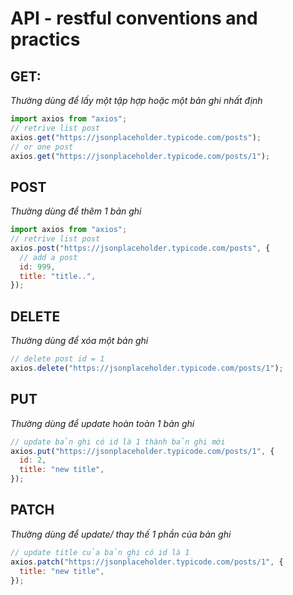 # API - restful conventions and practics

## GET:

_Thường dùng để lấy một tập hợp hoặc một bản ghi nhất định_

```javascript
import axios from "axios";
// retrive list post
axios.get("https://jsonplaceholder.typicode.com/posts");
// or one post
axios.get("https://jsonplaceholder.typicode.com/posts/1");
```

## POST

_Thường dùng để thêm 1 bản ghi_

```javascript
import axios from "axios";
// retrive list post
axios.post("https://jsonplaceholder.typicode.com/posts", {
  // add a post
  id: 999,
  title: "title..",
});
```

## DELETE

_Thường dùng để xóa một bản ghi_

```javascript
// delete post id = 1
axios.delete("https://jsonplaceholder.typicode.com/posts/1");
```

## PUT

_Thường dùng để update hoàn toàn 1 bản ghi_

```javascript
// update bản ghi có id là 1 thành bản ghi mới
axios.put("https://jsonplaceholder.typicode.com/posts/1", {
  id: 2,
  title: "new title",
});
```

## PATCH

_Thường dùng để update/ thay thế 1 phần của bản ghi_

```javascript
// update title của bản ghi có id là 1
axios.patch("https://jsonplaceholder.typicode.com/posts/1", {
  title: "new title",
});
```
